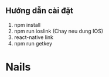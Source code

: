 ## Hướng dẫn cài đặt
1. npm install
2. npm run ioslink (Chay neu dung IOS)
3. react-native link
4. npm run getkey
# Nails
